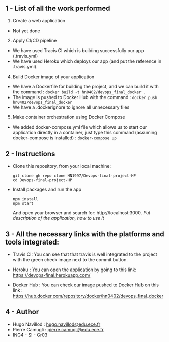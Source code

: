 ## 1 - List of all the work performed

1. Create a web application 
* Not yet done 

2. Apply CI/CD pipeline
* We have used Tracis CI which is building successfully our app (.travis.yml)
* We have used Heroku which deploys our app (and put the reference in .travis.yml).

4. Build Docker image of your application
* We have a Dockerfile for building the project, and we can build it with the command : ```docker build -t hn0402/devops_final_docker .```
* The image is pushed to Docker Hub with the command : ```docker push hn0402/devops_final_docker```
* We have a .dockerignore to ignore all unnecessary files

5. Make container orchestration using Docker Compose 
* We added docker-compose.yml file which allows us to start our application directly in a container, just type this command (assuming docker-compose is installed) : ```docker-compose up```

## 2 - Instructions

* Clone this repository, from your local machine:
  ```
  git clone gh repo clone HN1997/Devops-final-project-HP 
  cd Devops-final-project-HP
  ```
* Install packages and run the app
  ```
  npm install
  npm start
  ```
  And open your browser and search for: http://localhost:3000.
  *Put description of the application, how to use it*  

## 3 - All the necessary links with the platforms and tools integrated:

* Travis CI:
  You can see that that travis is well integrated to the project with the green check image next to the commit button.

* Heroku : You can open the application by going to this link:
  https://devops-final.herokuapp.com/ 

* Docker Hub : You can check our image pushed to Docker Hub on this link : https://hub.docker.com/repository/docker/hn0402/devops_final_docker

## 4 - Author

- Hugo Navillod : hugo.navillod@edu.ece.fr
- Pierre Camugli : pierre.camugli@edu.ece.fr
- ING4 - SI - Gr03

